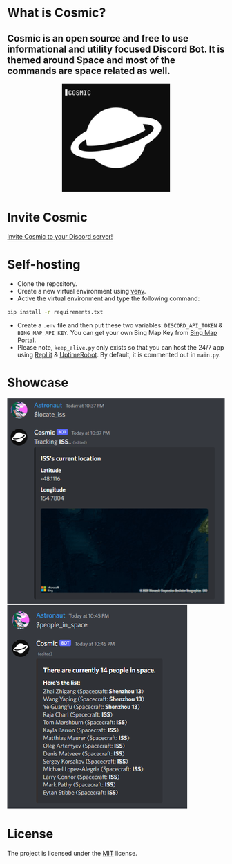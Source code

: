 # What is Cosmic?
## Cosmic is an open source and free to use informational and utility focused Discord Bot. It is themed around Space and most of the commands are space related as well.
<p align="center">
  <img src="logo.jpg" width="250" height="250"/>
</p>

# Invite Cosmic
[Invite Cosmic to your Discord server!](https://discord.com/api/oauth2/authorize?client_id=963048404244643870&permissions=414467872832&scope=bot)

# Self-hosting
- Clone the repository.
- Create a new virtual environment using [venv](https://docs.python.org/3/library/venv.html).
- Active the virtual environment and type the following command:
```bash
pip install -r requirements.txt
```
- Create a `.env` file and then put these two variables: `DISCORD_API_TOKEN` & `BING_MAP_API_KEY`. You can get your own Bing Map Key from [Bing Map Portal](https://www.bingmapsportal.com/).
- Please note, `keep_alive.py` only exists so that you can host the 24/7 app using [Repl.it](https://replit.com) & [UptimeRobot](https://uptimerobot.com). By default, it is commented out in `main.py`.

# Showcase
![ss1](screenshots/screenshot.png)
![ss2](screenshots/screenshot_2.png)
# License
The project is licensed under the [MIT](LICENSE) license.
